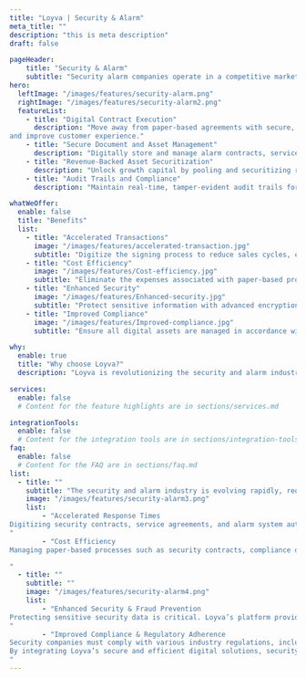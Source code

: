 ```yaml
---
title: "Loyva | Security & Alarm"
meta_title: ""
description: "this is meta description"
draft: false

pageHeader:
    title: "Security & Alarm"
    subtitle: "Security alarm companies operate in a competitive market where speed, security, and customer trust are critical. Loyva’s eVault and digital asset management platform transforms contract and financing processes, enabling companies to digitize agreements, manage recurring revenue assets, and unlock capital through securitization."
hero:
  leftImage: "/images/features/security-alarm.png"
  rightImage: "/images/features/security-alarm2.png"
  featureList:
    - title: "Digital Contract Execution"
      description: "Move away from paper-based agreements with secure, legally enforceable eContracts for new customer installations, monitoring agreements, and financing plans. Integrate with eSign platforms and CRM systems to reduce contract processing time 
and improve customer experience."
    - title: "Secure Document and Asset Management"
      description: "Digitally store and manage alarm contracts, service agreements, financing records, and recurring revenue assets in a tamper-proof eVault. Ensure contracts are traceable, easily retrievable, and fully compliant with state and industry regulations."
    - title: "Revenue-Backed Asset Securitization"
      description: "Unlock growth capital by pooling and securitizing recurring monthly revenue contracts (RMR) through trusted digital asset management. Facilitate the sale, assignment, or collateralization of alarm contracts with full audit trails to meet investor requirements."
    - title: "Audit Trails and Compliance"
      description: "Maintain real-time, tamper-evident audit trails for every contract and asset, supporting due diligence, lender audits, and investor requirements. Adheres to UCC Section 9-105, ESIGN, and UETA standards to protect digital contract enforceability."

whatWeOffer:
  enable: false
  title: "Benefits"
  list:
    - title: "Accelerated Transactions"
      image: "/images/features/accelerated-transaction.jpg"
      subtitle: "Digitize the signing process to reduce sales cycles, enabling quicker access to capital and improved customer satisfaction."
    - title: "Cost Efficiency"
      image: "/images/features/Cost-efficiency.jpg"
      subtitle: "Eliminate the expenses associated with paper-based processes, such as printing, shipping, and storage, leading to significant cost savings."
    - title: "Enhanced Security"
      image: "/images/features/Enhanced-security.jpg"
      subtitle: "Protect sensitive information with advanced encryption and controlled access, reducing the risk of fraud and unauthorized alterations."
    - title: "Improved Compliance"
      image: "/images/features/Improved-compliance.jpg"
      subtitle: "Ensure all digital assets are managed in accordance with industry regulations, minimizing legal risks and enhancing market liquidity"

why:
  enable: true
  title: "Why choose Loyva?"
  description: "Loyva is revolutionizing the security and alarm industry with cutting-edge digital solutions that enhance efficiency, security, and compliance. Our eVault technology is designed specifically for alarm companies, monitoring centers, and financial institutions, providing a secure and seamless platform for managing digital contracts, service agreements, and compliance documents. Protect your business with Loyva and experience a smarter, more secure approach to digital document management."

services:
  enable: false
  # Content for the feature highlights are in sections/services.md

integrationTools: 
  enable: false
  # Content for the integration tools are in sections/integration-tools.md
faq:
  enable: false
  # Content for the FAQ are in sections/faq.md
list:
  - title: ""
    subtitle: "The security and alarm industry is evolving rapidly, requiring cutting-edge technology to meet modern demands. Loyva’s digital solutions are designed to streamline security operations, enhance compliance, and improve customer trust. By eliminating inefficiencies in traditional processes, security companies can deliver faster, more reliable, and more secure services."
    image: "/images/features/security-alarm3.png"
    list:
        - "Accelerated Response Times
Digitizing security contracts, service agreements, and alarm system authorizations significantly reduces the time it takes to activate new security services. With Loyva, security firms can automate approvals, enabling instant dispatching of security personnel and real-time monitoring activation. Faster service delivery leads to higher customer satisfaction and improved safety outcomes.
"
        - "Cost Efficiency
Managing paper-based processes such as security contracts, compliance documents, and alarm system service records can be expensive and error-prone. Loyva eliminates printing, storage, and administrative costs while reducing manual errors. By streamlining digital document workflows, security companies can allocate more resources toward improving security operations instead of paperwork.

"
  - title: ""
    subtitle: ""
    image: "/images/features/security-alarm4.png"
    list:
        - "Enhanced Security & Fraud Prevention
Protecting sensitive security data is critical. Loyva’s platform provides advanced encryption, secure document storage, and access-controlled authentication to prevent unauthorized alterations or fraud. Alarm system providers and security monitoring companies can ensure that service agreements, customer identities, and emergency protocols remain tamper-proof and compliant with industry standards.
"
        - "Improved Compliance & Regulatory Adherence
Security companies must comply with various industry regulations, including data privacy laws, monitoring standards, and licensing requirements. Loyva’s digital transaction management system ensures that all security service agreements and compliance records are securely maintained and easily accessible. Automated audit trails reduce the risk of legal issues and enhance accountability in the security industry.
By integrating Loyva’s secure and efficient digital solutions, security and alarm companies can optimize their operations, improve service reliability, and strengthen customer trust. Stay ahead of industry challenges with a seamless, secure, and scalable approach to security document management
"
---
```

